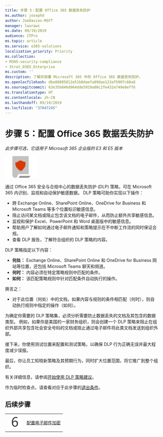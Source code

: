 ```yaml
---
title: 步骤 5：配置 Office 365 数据丢失防护
ms.author: josephd
author: JoeDavies-MSFT
manager: laurawi
ms.date: 09/19/2019
audience: ITPro
ms.topic: article
ms.service: o365-solutions
localization_priority: Priority
ms.collection:
- M365-security-compliance
- Strat_O365_Enterprise
ms.custom: ''
description: 了解并部署 Microsoft 365 中的 Office 365 数据丢失防护。
ms.openlocfilehash: dbe88885812e51b0daefa89dae123af5907c60a8
ms.sourcegitcommit: 63e35b846d964dde5919a08c2fe432e749e8eff6
ms.translationtype: HT
ms.contentlocale: zh-CN
ms.lasthandoff: 09/19/2019
ms.locfileid: "37047245"
---
```

# <a name="step-5-configure-office-365-data-loss-prevention"></a>步骤 5：配置 Office 365 数据丢失防护

*此步骤可选，它适用于 Microsoft 365 企业版的 E3 和 E5 版本*

![](./media/deploy-foundation-infrastructure/infoprotection_icon-small.png)

通过 Office 365 安全与合规中心的数据丢失防护 (DLP) 策略，可在 Microsoft 365 内识别、监视和自动保护敏感数据。 DLP 策略可助你实现以下操作：

- 跨 Exchange Online、SharePoint Online、OneDrive for Business 和 Microsoft Teams 等多个位置标识敏感信息。
- 阻止访问某文档或阻止包含该文档的电子邮件，从而防止额外共享敏感信息。
- 监视和保护 Excel、PowerPoint 和 Word 桌面版中的敏感信息。
- 帮助用户了解如何通过电子邮件通知和策略提示在不中断工作流的同时保证合规。 
- 查看 DLP 报告，了解符合组织的 DLP 策略的内容。

DLP 策略指定以下内容：

- **何处：** Exchange Online、SharePoint Online 和 OneDrive for Business 网站等位置，还包括 Microsoft Teams 聊天和频道。
- **何时：** 内容必须在特定策略规则中匹配的条件。
- **如何：** 该匹配策略规则中针对匹配条件自动执行的操作。

换言之：

- 对于此位置（何处）中的文档，如果内容与规则的条件相匹配（何时），则自动执行规则中指定的操作（如何）。

为确定你需要的 DLP 策略集，必须分析需要防止数据丢失的文档及其包含的数据类型。 例如，如果你是美国的一家财务组织，则会创建一个 DLP 策略来阻止在组织外部共享包含社会安全号码的文档或阻止通过电子邮件将此类文档发送到组织外部。

接下来，你使用测试位置来配置和测试策略，以确保 DLP 行为正确无误并最大程度减少误报。

最后，你让员工知晓新策略及其预期行为，同时扩大位置范围，将它推广到整个组织。

有关详细信息，请参阅[开始使用 DLP 策略建议](https://docs.microsoft.com/office365/securitycompliance/get-started-with-dlp-policy-recommendations)。

作为临时检查点，请查看对应于此步骤的[退出条件](infoprotect-exit-criteria.md#crit-infoprotect-step5)。

## <a name="next-step"></a>后续步骤

|||
|:-------|:-----|
|![](./media/stepnumbers/Step6.png)|[配置电子邮件加密](infoprotect-email-encryption.md)|



